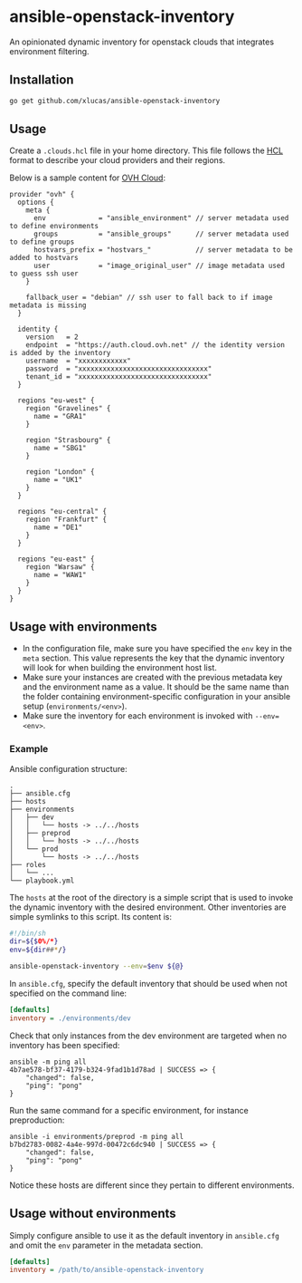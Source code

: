 # ansible-openstack-inventory

An opinionated dynamic inventory for openstack clouds that integrates environment filtering.

## Installation

```bash
go get github.com/xlucas/ansible-openstack-inventory
```

## Usage

Create a `.clouds.hcl` file in your home directory. This file follows the
[HCL](https://github.com/hashicorp/hcl) format to describe your cloud providers
and their regions.

Below is a sample content for [OVH Cloud](https://www.ovhcloud.com):

```hcl
provider "ovh" {
  options {
    meta {
      env             = "ansible_environment" // server metadata used to define environments
      groups          = "ansible_groups"      // server metadata used to define groups
      hostvars_prefix = "hostvars_"           // server metadata to be added to hostvars
      user            = "image_original_user" // image metadata used to guess ssh user
    }

    fallback_user = "debian" // ssh user to fall back to if image metadata is missing
  }

  identity {
    version   = 2
    endpoint  = "https://auth.cloud.ovh.net" // the identity version is added by the inventory
    username  = "xxxxxxxxxxxx"
    password  = "xxxxxxxxxxxxxxxxxxxxxxxxxxxxxxxx"
    tenant_id = "xxxxxxxxxxxxxxxxxxxxxxxxxxxxxxxx"
  }

  regions "eu-west" {
    region "Gravelines" {
      name = "GRA1"
    }

    region "Strasbourg" {
      name = "SBG1"
    }

    region "London" {
      name = "UK1"
    }
  }

  regions "eu-central" {
    region "Frankfurt" {
      name = "DE1"
    }
  }

  regions "eu-east" {
    region "Warsaw" {
      name = "WAW1"
    }
  }
}
```

## Usage with environments
- In the configuration file, make sure you have specified the `env` key in the
  `meta` section. This value represents the key that the dynamic inventory will
look for when building the environment host list.
- Make sure your instances are created with the previous metadata key and the
  environment name as a value. It should be the same name than the folder
containing environment-specific configuration in your ansible setup
(`environments/<env>`).
- Make sure the inventory for each environment is invoked with `--env=<env>`.

### Example

Ansible configuration structure:

```text
.
├── ansible.cfg
├── hosts
├── environments
│   ├── dev
│   │   └── hosts -> ../../hosts
│   ├── preprod
│   │   └── hosts -> ../../hosts
│   └── prod
│       └── hosts -> ../../hosts
├── roles
│   └── ...
└── playbook.yml
```

The `hosts` at the root of the directory is a simple script that is used to
invoke the dynamic inventory with the desired environment. Other inventories
are simple symlinks to this script. Its content is:

```bash
#!/bin/sh
dir=${$0%/*}
env=${dir##*/}

ansible-openstack-inventory --env=$env ${@}
```

In `ansible.cfg`, specify the default inventory that should be used when not
specified on the command line:

```ini
[defaults]
inventory = ./environments/dev
```

Check that only instances from the dev environment are targeted when no
inventory has been specified:
```
ansible -m ping all
4b7ae578-bf37-4179-b324-9fad1b1d78ad | SUCCESS => {
    "changed": false,
    "ping": "pong"
}
```

Run the same command for a specific environment, for instance preproduction:
```
ansible -i environments/preprod -m ping all
b7bd2783-0082-4a4e-997d-00472c6dc940 | SUCCESS => {
    "changed": false,
    "ping": "pong"
}
```

Notice these hosts are different since they pertain to different environments.

## Usage without environments

Simply configure ansible to use it as the default inventory in `ansible.cfg`
and omit the `env` parameter in the metadata section.
```ini
[defaults]
inventory = /path/to/ansible-openstack-inventory
```
